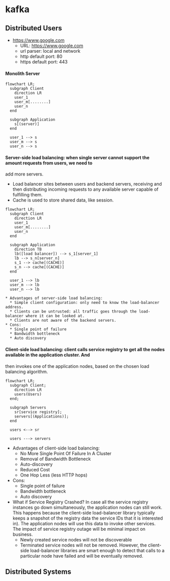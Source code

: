 # kafka

## Distributed Users

* https://www.google.com
  * URL: https://www.google.com
  * url parser: local and network
  * http default port: 80
  * https default port: 443

#### Monolith Server
```mermaid
flowchart LR;
  subgraph Client
    direction LR
    user_1
    user_m[........]
    user_n
  end

  subgraph Application
    s[(server)]
  end
  
  user_1 --> s
  user_m --> s
  user_n --> s
```

#### Server-side load balancing: when single server cannot support the amount requests from users, we need to
add more servers.
  * Load balancer sites between users and backend servers, receiving and then distributing incoming
  requests to any available server capable of fulfilling them.
  * Cache is used to store shared data, like session.
  ```mermaid
  flowchart LR;
    subgraph Client
      direction LR
      user_1
      user_m[........]
      user_n
    end
  
    subgraph Application
      direction TB
      lb([load balancer]) --> s_1[server_1]
      lb --> s_n[server_n]
      s_1 --> cache[(CACHE)]
      s_n --> cache[(CACHE)]
    end
    
    user_1 --> lb
    user_m --> lb
    user_n --> lb
  ```
    * Advantages of server-side load balancing:
      * Simple client configuration: only need to know the load-balancer address. 
      * Clients can be untrusted: all traffic goes through the load-balancer where it can be looked at. 
      * Clients are not aware of the backend servers.
    * Cons: 
      * Single point of failure
      * Bandwidth bottleneck
      * Auto discovery


#### Client-side load balancing: client calls service registry to get all the nodes available in the application cluster. And
then invokes one of the application nodes, based on the chosen load balancing algorithm.
  ```mermaid
  flowchart LR;
    subgraph Client;
      direction LR
      users(Users)
    end;
  
    subgraph Servers
      sr[service registry];
      servers[(Applications)];
    end  
  
    users <--> sr
  
    users ---> servers
  ```
  * Advantages of client-side load balancing:
    * No More Single Point Of Failure In A Cluster
    * Removal of Bandwidth Bottleneck
    * Auto-discovery
    * Reduced Cost
    * One Hop Less (less HTTP hops)
  * Cons: 
    * Single point of failure
    * Bandwidth bottleneck
    * Auto discovery
  * What if Service Registry Crashed? In case all the service registry instances go down simultaneously, the application 
    nodes can still work. This happens because the client-side load-balancer library typically keeps a snapshot of the registry data 
    the service IDs that it is interested in). The application nodes will use this data to invoke other services. 
    The impact of service registry outage will be minimal impact on business.
      * Newly created service nodes will not be discoverable
      * Terminated service nodes will not be removed. However, the client-side load-balancer libraries are smart enough 
        to detect that calls to a particular node have failed and will be eventually removed.


## Distributed Systems
